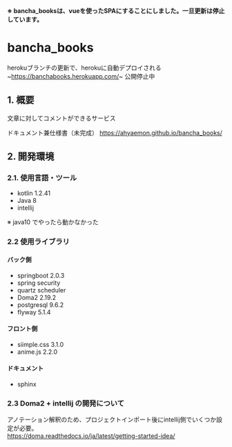 **※ bancha_booksは、vueを使ったSPAにすることにしました。一旦更新は停止しています。**

# bancha_books
herokuブランチの更新で、herokuに自動デプロイされる  
~https://banchabooks.herokuapp.com/~
公開停止中

## 1. 概要
文章に対してコメントができるサービス

ドキュメント兼仕様書（未完成）
https://ahyaemon.github.io/bancha_books/

## 2. 開発環境
### 2.1. 使用言語・ツール
- kotlin 1.2.41
- Java 8
- intellij

※ java10 でやったら動かなかった

### 2.2 使用ライブラリ
#### バック側
- springboot 2.0.3
- spring security
- quartz scheduler
- Doma2 2.19.2
- postgresql 9.6.2
- flyway 5.1.4

#### フロント側
- siimple.css 3.1.0
- anime.js 2.2.0

#### ドキュメント
- sphinx

### 2.3 Doma2 + intellij の開発について
アノテーション解釈のため、プロジェクトインポート後にintellij側でいくつか設定が必要。  
https://doma.readthedocs.io/ja/latest/getting-started-idea/
